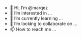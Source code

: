 - 👋 Hi, I’m @marqez
- 👀 I’m interested in ...
- 🌱 I’m currently learning ...
- 💞️ I’m looking to collaborate on ...
- 📫 How to reach me ...

<!---
marqez/marqez is a ✨ special ✨ repository because its `README.md` (this file) appears on your GitHub profile.
You can click the Preview link to take a look at your changes.
--->
